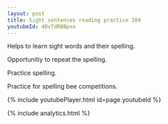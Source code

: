 ```yaml
---
layout: post
title: Sight sentences reading practice 104
youtubeId: 4DvTdRBBpxo
---
```

 
 
Helps to learn sight words and their spelling.

Opportunitiy to repeat the spelling. 

Practice spelling. 
 
Practice for spelling bee competitions. 
 
{% include youtubePlayer.html id=page.youtubeId %}
 
 
{% include analytics.html %}